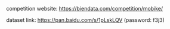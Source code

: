 competition website: https://biendata.com/competition/mobike/

dataset link: https://pan.baidu.com/s/1pLskLQV (password: f3j3)